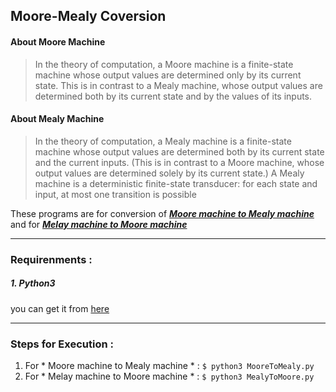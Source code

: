 ## Moore-Mealy Coversion

#### About Moore Machine
>In the theory of computation, a Moore machine is a finite-state machine whose output values are determined only by its current state. This is in contrast to a Mealy machine, whose output values are determined both by its current state and by the values of its inputs.


#### About Mealy Machine
>In the theory of computation, a Mealy machine is a finite-state machine whose output values are determined both by its current state and the current inputs. (This is in contrast to a Moore machine, whose output values are determined solely by its current state.) A Mealy machine is a deterministic finite-state transducer: for each state and input, at most one transition is possible

These programs are for conversion of _**[Moore machine to Mealy machine](https://github.com/bharatmazire/Python/blob/master/Additional%20Codes/MealyAndMoore/MooreToMealy.py)**_ and for _**[Melay machine to Moore machine](https://github.com/bharatmazire/Python/blob/master/Additional%20Codes/MealyAndMoore/MealyToMoore.py)**_

___

### Requirenments : 
##### 1. Python3
you can get it from [here](https://www.python.org/downloads/)

___

### Steps for Execution : 
1. For * Moore machine to Mealy machine * : `$ python3 MooreToMealy.py`
2. For * Melay machine to Moore machine * : `$ python3 MealyToMoore.py`
